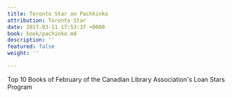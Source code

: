 ```yaml
---
title: Toronto Star on Pachkinko
attribution: Toronto Star
date: 2017-03-11 17:53:37 +0000
book: book/pachinko.md
description: ''
featured: false
weight: ''

---
```

Top 10 Books of February of the Canadian Library Association's Loan Stars Program